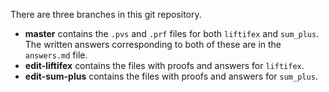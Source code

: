 There are three branches in this git repository.

* **master** contains the `.pvs` and `.prf` files for both `liftifex` and `sum_plus`. The written answers corresponding to both of these are in the `answers.md` file.
* **edit-liftifex** contains the files with proofs and answers for `liftifex`.
* **edit-sum-plus** contains the files with proofs and answers for `sum_plus`.
